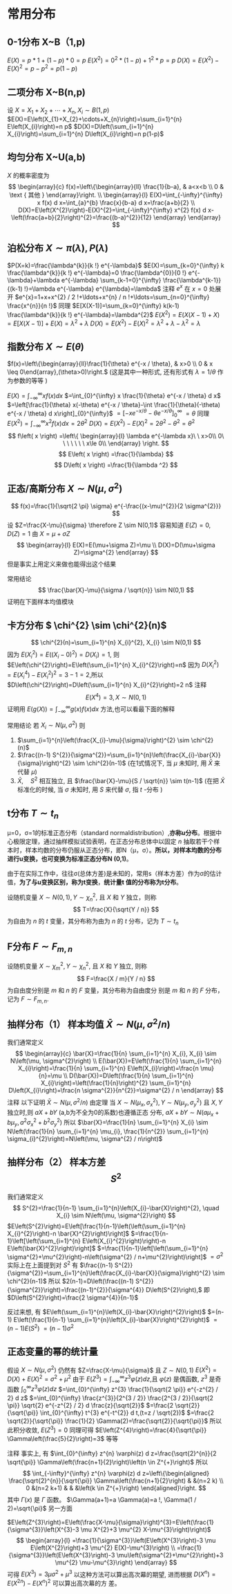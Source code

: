 



# 常用分布

## 0-1分布   X~B（1,p)

$E(X)=p * 1+(1-p) * 0=p$
$E\left(X^{2}\right)=0^{2} *(1-p)+1^{2} * p=p$
$D(X)=E\left(X^{2}\right)-E(X)^{2}=p-p^{2}=p(1-p)$



## 二项分布 X~B(n,p)

设 $X=X_{1}+X_{2}+\cdots+X_{n}, X_{i} \sim B(1, p)$
$E(X)=E\left(X_{1}+X_{2}+\cdots+X_{n}\right)=\sum_{i=1}^{n} E\left(X_{i}\right)=n p$
$D(X)=D\left(\sum_{i=1}^{n} X_{i}\right)=\sum_{i=1}^{n} D\left(X_{i}\right)=n p(1-p)$



## 均匀分布  X~U(a,b)

$X$ 的概率密度为
$$
\begin{array}{c}
f(x)=\left\{\begin{array}{ll}
\frac{1}{b-a}, & a<x<b \\
0 & \text { 其他 }
\end{array}\right. \\
\begin{array}{l}
E(X)=\int_{-\infty}^{\infty} x f(x) d x=\int_{a}^{b} \frac{x}{b-a} d x=\frac{a+b}{2} \\
D(X)=E\left(X^{2}\right)-E(X)^{2}=\int_{-\infty}^{\infty} x^{2} f(x) d x-\left(\frac{a+b}{2}\right)^{2}=\frac{(b-a)^{2}}{12}
\end{array}
\end{array}
$$

## 泊松分布  $X \sim \pi(\lambda), P(\lambda)$

$P(X=k)=\frac{\lambda^{k}}{k !} e^{-\lambda}$
$E(X)=\sum_{k=0}^{\infty} k \frac{\lambda^{k}}{k !} e^{-\lambda}=0 \frac{\lambda^{0}}{0 !} e^{-\lambda}+\lambda e^{-\lambda} \sum_{k-1=0}^{\infty} \frac{\lambda^{k-1}}{(k-1) !}=\lambda e^{-\lambda} e^{\lambda}=\lambda$
注释
$e^{x}$ 在 $x=0$ 处展开 $e^{x}=1+x+x^{2} / 2 !+\ldots+x^{n} / n !+\ldots=\sum_{n=0}^{\infty} \frac{x^{n}}{n !}$
同理 $E[X(X-1)]=\sum_{k=0}^{\infty} k(k-1) \frac{\lambda^{k}}{k !} e^{-\lambda}=\lambda^{2}$
$E\left(X^{2}\right)=E(X(X-1)+X)=E[X(X-1)]+E(X)=\lambda^{2}+\lambda$
$D(X)=E\left(X^{2}\right)-E(X)^{2}=\lambda^{2}+\lambda-\lambda^{2}=\lambda$



## 指数分布  $X \sim E(\theta)$

$f(x)=\left\{\begin{array}{ll}\frac{1}{\theta} e^{-x / \theta}, & x>0 \\ 0 & x \leq 0\end{array},(\theta>0)\right.$
(这是其中一种形式, 还有形式有 $\lambda=1 / \theta$ 作为参数的等等 $)$ 

$E(X)=\int_{-\infty}^{\infty} x f(x) d x$
$=\int_{0}^{\infty} x \frac{1}{\theta} e^{-x / \theta} d x$
$=\left[\frac{1}{\theta} x(-\theta) e^{-x / \theta}-\int \frac{1}{\theta}(-\theta) e^{-x / \theta} d x\right]_{0}^{\infty}$
$=\left[-x e^{-x / \theta}-\theta e^{-x / \theta}\right]_{0}^{\infty}$
$=\theta$
同理 $E\left(X^{2}\right)=\int_{-\infty}^{\infty} x^{2} f(x) d x=2 \theta^{2}$
$D(X)=E\left(X^{2}\right)-E(X)^{2}=2 \theta^{2}-\theta^{2}=\theta^{2}$
$$
f\left( x \right) =\left\{ \begin{array}{l}
	\lambda e^{-\lambda x}\ \ x>0\\
	0\ \ \ \ \ \ \ x\le 0\\
\end{array} \right. 
$$
$$
E\left( x \right) =\frac{1}{\lambda}
$$
$$
D\left( x \right) =\frac{1}{\lambda ^2}
$$



## 正态/高斯分布     $X \sim N\left(\mu, \sigma^{2}\right)$

$$
f(x)=\frac{1}{\sqrt{2 \pi} \sigma} e^{-\frac{(x-\mu)^{2}}{2 \sigma^{2}}}
$$
设 $Z=\frac{X-\mu}{\sigma} \therefore Z \sim N(0,1)$
容易知道 $E(Z)=0, D(Z)=1$ 由 $X=\mu+\sigma Z$
$$
\begin{array}{l}
E(X)=E(\mu+\sigma Z)=\mu \\
D(X)=D(\mu+\sigma Z)=\sigma^{2}
\end{array}
$$
但是事实上用定义来做也能得出这个结果

常用结论
$$
\frac{\bar{X}-\mu}{\sigma / \sqrt{n}} \sim N(0,1)
$$
证明在下面样本均值模块



## 卡方分布   $ \chi^{2} \sim \chi^{2}(n)$

$$
\chi^{2}(n)=\sum_{i=1}^{n} X_{i}^{2}, X_{i} \sim N(0,1)
$$
因为 $E\left(X_{i}^{2}\right)=E\left(\left(X_{i}-0\right)^{2}\right)=D\left(X_{i}\right)=1,$ 则
$E\left(\chi^{2}\right)=E\left(\sum_{i=1}^{n} X_{i}^{2}\right)=n$
因为 $D\left(X_{i}^{2}\right)=E\left(X_{i}^{4}\right)-E\left(X_{i}^{2}\right)^{2}=3-1=2$,所以
$D\left(\chi^{2}\right)=D\left(\sum_{i=1}^{n} X_{i}^{2}\right)=2 n$
注释
$$
E\left(X^{4}\right)=3, X \sim N(0,1)
$$
证明用 $E(g(X))=\int_{-\infty}^{\infty} g(x) f(x) d x$ 方法,也可以看最下面的解释

常用结论
若 $X_{i} \sim N\left(\mu, \sigma^{2}\right)$ 则
1. $\sum_{i=1}^{n}\left(\frac{X_{i}-\mu}{\sigma}\right)^{2} \sim \chi^{2}(n)$
2. $\frac{(n-1) S^{2}}{\sigma^{2}}=\sum_{i=1}^{n}\left(\frac{X_{i}-\bar{X}}{\sigma}\right)^{2} \sim \chi^{2}(n-1)$ (在1式情况下, 当 $\mu$ 未知时, 用 $\bar{X}$ 来代替 $\left.\mu\right)$
3. $\bar{X}, \quad S^{2}$ 相互独立, 且 $\frac{\bar{X}-\mu}{S / \sqrt{n}} \sim t(n-1)$ (在把 $\bar{X}$ 标准化的时候, 当 $\sigma$ 未知时, 用 $S$ 来代替 $\sigma,$ 指 $t$ -分布 $)$

## t分布    $T \sim t_{n}$

μ=0，σ=1的标准正态分布（standard normaldistribution）,**亦称u分布**。根据中心极限定理，通过抽样模拟试验表明，在正态分布总体中以固定 *n* 抽取若干个样本时，样本均数的分布仍服从正态分布，即N（μ，σ）。**所以，对样本均数的分布进行u变换，也可变换为标准正态分布N (0,1)**。

由于在实际工作中，往往σ(总体方差)是未知的，常用s（样本方差）作为σ的估计值，**为了与u变换区别，称为t变换**，**统计量t 值的分布称为t分布**。

设随机变量 $X \sim N(0,1), Y \sim \chi_{n}^{2},$ 且 $X$ 和 $Y$ 独立，则称
$$
T=\frac{X}{\sqrt{Y / n}}
$$
为自由为 $n$ 的 $t$ 变量，其分布称为由为 $n$ 的 $t$ 分布，记为 $T \sim t_{n}$



## F分布  $F \sim F_{m, n}$

设随机变量 $X \sim \chi_{m}^{2}, Y \sim \chi_{n}^{2},$ 且 $X$ 和 $Y$ 独立, 则称
$$
F=\frac{X / m}{Y / n}
$$
为自由度分别是 $m$ 和 $n$ 的 $F$ 变量，其分布称为自由度分 别是 $m$ 和 $n$ 的 $F$ 分布，记为 $F \sim F_{m, n}$.



## 抽样分布（1）  样本均值 $\bar{X} \sim N\left(\mu, \sigma^{2} / n\right)$

我们通常定义
$$
\begin{array}{c}
\bar{X}=\frac{1}{n} \sum_{i=1}^{n} X_{i}, X_{i} \sim N\left(\mu, \sigma^{2}\right) \\
E(\bar{X})=E\left(\frac{1}{n} \sum_{i=1}^{n} X_{i}\right)=\frac{1}{n} \sum_{i=1}^{n} E\left(X_{i}\right)=\frac{n \mu}{n}=\mu \\
D(\bar{X})=D\left(\frac{1}{n} \sum_{i=1}^{n} X_{i}\right)=\left(\frac{1}{n}\right)^{2} \sum_{i=1}^{n} D\left(X_{i}\right)=\frac{n \sigma^{2}}{n^{2}}=\sigma^{2} / n
\end{array}
$$
注释
以下证明 $\bar{X} \sim N\left(\mu, \sigma^{2} / n\right)$
由定理 当 $X \sim N\left(\mu_{x}, \sigma_{x}^{2}\right), Y \sim N\left(\mu_{y}, \sigma_{y}^{2}\right)$ 且 $X, Y$ 独立时,则 $a X+b Y$ (a,b为不全为0的系数)也遵循正态 分布, $a X+b Y \sim N\left(a \mu_{x}+b \mu_{y}, a^{2} \sigma_{x}^{2}+b^{2} \sigma_{y}^{2}\right)$
所以 $\bar{X}=\frac{1}{n} \sum_{i=1}^{n} X_{i} \sim N\left(\frac{1}{n} \sum_{i=1}^{n} \mu_{i}, \frac{1}{n^{2}} \sum_{i=1}^{n} \sigma_{i}^{2}\right)=N\left(\mu, \sigma^{2} / n\right)$



## 抽样分布（2）  样本方差  $$S^2$$
我们通常定义
$$
S^{2}=\frac{1}{n-1} \sum_{i=1}^{n}\left(X_{i}-\bar{X}\right)^{2}, \quad X_{i} \sim N\left(\mu, \sigma^{2}\right)
$$
$E\left(S^{2}\right)=E\left[\frac{1}{n-1}\left(\left(\sum_{i=1}^{n} X_{i}^{2}\right)-n \bar{X}^{2}\right)\right]$
$=\frac{1}{n-1}\left[\left(\sum_{i=1}^{n} E\left(X_{i}^{2}\right)\right)-n E\left(\bar{X}^{2}\right)\right]$
$=\frac{1}{n-1}\left[\left(\sum_{i=1}^{n} \sigma^{2}+\mu^{2}\right)-n\left(\sigma^{2} / n+\mu^{2}\right)\right]$
$=\sigma^{2}$
实际上在上面提到对 $S^{2}$ 有 $\frac{(n-1) S^{2}}{\sigma^{2}}=\sum_{i=1}^{n}\left(\frac{X_{i}-\bar{X}}{\sigma}\right)^{2} \sim \chi^{2}(n-1)$
所以 $2(n-1)=D\left(\frac{(n-1) S^{2}}{\sigma^{2}}\right)=\frac{(n-1)^{2}}{\sigma^{4}} D\left(S^{2}\right),$ 即
$D\left(S^{2}\right)=\frac{2 \sigma^{4}}{n-1}$

反过来想, 有 $E\left(\sum_{i=1}^{n}\left(X_{i}-\bar{X}\right)^{2}\right)$
$=(n-1) E\left(\frac{1}{n-1} \sum_{i=1}^{n}\left(X_{i}-\bar{X}\right)^{2}\right)$
$=(n-1) E\left(S^{2}\right)$
$=(n-1) \sigma^{2}$



## 正态变量的幂的统计量

假设 $X \sim N\left(\mu, \sigma^{2}\right)$
仍然有 $Z=\frac{X-\mu}{\sigma}$ 且 $Z \sim N(0,1)$
$E\left(X^{2}\right)=D(X)+E(X)^{2}=\sigma^{2}+\mu^{2}$
由于 $E\left(Z^{3}\right)=\int_{-\infty}^{\infty} z^{3} \varphi(z) d z$,且 $\varphi(z)$ 是偶函数, $z^{3}$ 是奇函数
$\int_{0}^{\infty} z^{3} \varphi(z) d z$
$=\int_{0}^{\infty} z^{3} \frac{1}{\sqrt{2 \pi}} e^{-z^{2} / 2} d z$
$=\int_{0}^{\infty} \frac{z^{3}}{2^{3 / 2}} \frac{2^{3 / 2}}{\sqrt{2 \pi}} \sqrt{2} e^{-z^{2} / 2} d \frac{z}{\sqrt{2}}$
$=\frac{2 \sqrt{2}}{\sqrt{\pi}} \int_{0}^{\infty} t^{3} e^{-t^{2}} d t,(t=z / \sqrt{2})$
$=\frac{2 \sqrt{2}}{\sqrt{\pi}} \frac{1}{2} \Gamma(2)=\frac{\sqrt{2}}{\sqrt{\pi}}$
所以此积分收敛, $E\left(Z^{3}\right)=0$ 同理可得 $E\left(Z^{4}\right)=\frac{4}{\sqrt{\pi}} \Gamma\left(\frac{5}{2}\right)=3$ 等等

注释
事实上, 有 $\int_{0}^{\infty} z^{n} \varphi(z) d z=\frac{\sqrt{2}^{n}}{2 \sqrt{\pi}} \Gamma\left(\frac{n+1}{2}\right)\left(n \in Z^{+}\right)$
所以
$$
\int_{-\infty}^{\infty} z^{n} \varphi(z) d z=\left\{\begin{aligned}
\frac{\sqrt{2}^{n}}{\sqrt{\pi}} \Gamma\left(\frac{n+1}{2}\right) & &(n=2 k) \\
0 &(n=2 k+1) & & &\left(k \in Z^{+}\right)
\end{aligned}\right.
$$
其中 $\Gamma(x)$ 是 $\Gamma$ 函数。 $\Gamma(a+1)=a \Gamma(a)=a !, \Gamma(1 / 2)=\sqrt{\pi}$
另一方面 

$E\left(Z^{3}\right)=E\left(\frac{X-\mu}{\sigma}\right)^{3}=E\left(\frac{1}{\sigma^{3}}\left(X^{3}-3 \mu X^{2}+3 \mu^{2} X-\mu^{3}\right)\right)$
$$
\begin{array}{l}
=\frac{1}{\sigma^{3}}\left(E\left(X^{3}\right)-3 \mu E\left(X^{2}\right)+3 \mu^{2} E(X)-\mu^{3}\right) \\
=\frac{1}{\sigma^{3}}\left(E\left(X^{3}\right)-3 \mu\left(\sigma^{2}+\mu^{2}\right)+3 \mu^{2} \mu-\mu^{3}\right)
\end{array}
$$
可得 $E\left(X^{3}\right)=3 \mu \sigma^{2}+\mu^{3}$
以这种方法可以算出高次幕的期望, 进而根据 $D\left(X^{n}\right)=E\left(X^{2 n}\right)-E\left(X^{n}\right)^{2}$ 可以算出高次幕的方
差。